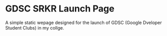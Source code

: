 # GDSC SRKR Launch Page

A simple static wepage designed for the launch of GDSC (Google Dveloper Student Clubs) in my collge.

